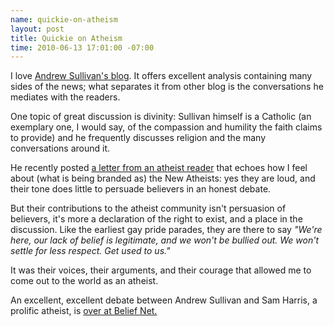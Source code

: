 ```yaml
--- 
name: quickie-on-atheism
layout: post
title: Quickie on Atheism
time: 2010-06-13 17:01:00 -07:00
---
```

I love [Andrew Sullivan's blog][1].  It offers excellent analysis containing 
many sides of the news; what separates it from other blog is the conversations
he mediates with the readers.

One topic of great discussion is divinity: Sullivan himself is a Catholic (an
exemplary one, I would say, of the compassion and humility the faith claims to
provide) and he frequently discusses religion and the many conversations
around it.

He recently posted [a letter from an atheist reader][2] that echoes how I feel
about (what is being branded as) the New Atheists: yes they are loud, and
their tone does little to persuade believers in an honest debate.

But their contributions to the atheist community isn't persuasion of
believers, it's more a declaration of the right to exist, and a place in the
discussion. Like the earliest gay pride parades, they are there to say _"We're
here, our lack of belief is legitimate, and we won't be bullied out. We won't
settle for less respect. Get used to us."_

It was their voices, their arguments, and their courage that allowed me to
come out to the world as an atheist.

An excellent, excellent debate between Andrew Sullivan and Sam Harris, a
prolific atheist, is [over at Belief Net.][3]

   [1]: http://andrewsullivan.theatlantic.com
   [2]: http://andrewsullivan.theatlantic.com/the_daily_dish/2010/06/a-louder-athiesm.html
   [3]: http://www.beliefnet.com/Faiths/Secular-Philosophies/Is-Religion-Built-Upon-Lies.aspx
